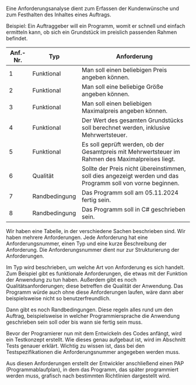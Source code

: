 Eine Anforderungsanalyse dient zum Erfassen der Kundenwünsche und zum Festhalten des Inhaltes eines Auftrags.

Beispiel: Ein Auftraggeber will ein Programm, womit er schnell und einfach ermitteln kann, ob sich ein Grundstück im preislich passenden Rahmen befindet.

| Anf.-Nr. | Typ           | Anforderung                                                                         |
|----------|---------------|-------------------------------------------------------------------------------------|
| 1        | Funktional    | Man soll einen beliebigen Preis angeben können.                                     |
| 2        | Funktional    | Man soll eine beliebige Größe angeben können.                                       |
| 3        | Funktional    | Man soll einen beliebigen Maximalpreis angeben können.                              |
| 4        | Funktional    | Der Wert des gesamten Grundstücks soll berechnet werden, inklusive Mehrwertsteuer.  |
| 5        | Funktional    | Es soll geprüft werden, ob der Gesamtpreis mit Mehrwertsteuer im Rahmen des Maximalpreises liegt. |
| 6        | Qualität      | Sollte der Preis nicht übereinstimmen, soll dies angezeigt werden und das Programm soll von vorne beginnen. |
| 7        | Randbedingung | Das Programm soll am 05.11.2024 fertig sein.                                        |
| 8        | Randbedingung | Das Programm soll in C# geschrieben sein.                                           |


Wir haben eine Tabelle, in der verschiedene Sachen beschrieben sind. Wir haben mehrere Anforderungen. Jede Anforderung hat eine Anforderungsnummer, einen Typ und eine kurze Beschreibung der Anforderung. Die Anforderungsnummer dient nur zur Strukturierung der Anforderungen.

Im Typ wird beschrieben, um welche Art von Anforderung es sich handelt. Zum Beispiel gibt es funktionale Anforderungen, die etwas mit der Funktion der Anwendung zu tun haben. Außerdem gibt es noch Qualitätsanforderungen; diese betreffen die Qualität der Anwendung. Das Programm würde auch ohne diese Anforderungen laufen, wäre dann aber beispielsweise nicht so benutzerfreundlich.

Dann gibt es noch Randbedingungen. Diese regeln alles rund um den Auftrag, beispielsweise in welcher Programmiersprache die Anwendung geschrieben sein soll oder bis wann sie fertig sein muss.

Bevor der Programierer nun mit dem Entwickeln des Codes anfängt, wird ein Testkonzept erstellt. Wie dieses genau aufgebaut ist, wird im Abschnitt Tests genauer erklärt. Wichtig zu wissen ist, dass bei den Testspezifikationen die Anforderungsnummer angegeben werden muss.

Aus diesen Anforderungen erstellt der Entwickler anschließend einen PAP (Programmablaufplan), in dem das Programm, das später programmiert werden muss, grafisch nach bestimmten Richtlinien dargestellt wird.
